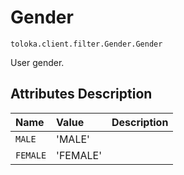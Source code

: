 # Gender
`toloka.client.filter.Gender.Gender`

User gender.

## Attributes Description

| Name | Value | Description |
| :------| :-----------| :----------| 
`MALE`|'MALE'|<p></p>
`FEMALE`|'FEMALE'|<p></p>
